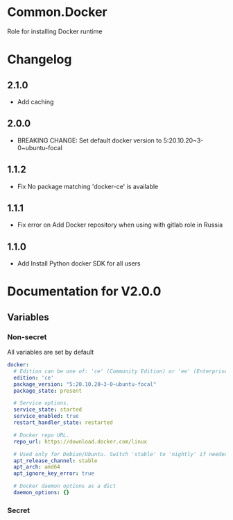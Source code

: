 # Common.Docker

Role for installing Docker runtime

# Changelog

## 2.1.0

- Add caching

## 2.0.0

- BREAKING CHANGE: Set default docker version to 5:20.10.20~3-0~ubuntu-focal

## 1.1.2

- Fix No package matching 'docker-ce' is available

## 1.1.1

- Fix error on Add Docker repository when using with gitlab role in Russia

## 1.1.0

- Add Install Python docker SDK for all users

# Documentation for V2.0.0

## Variables

### Non-secret

All variables are set by default

```yaml
docker:
  # Edition can be one of: 'ce' (Community Edition) or 'ee' (Enterprise Edition).
  edition: 'ce'
  package_version: "5:20.10.20~3-0~ubuntu-focal"
  package_state: present

  # Service options.
  service_state: started
  service_enabled: true
  restart_handler_state: restarted

  # Docker repo URL.
  repo_url: https://download.docker.com/linux

  # Used only for Debian/Ubuntu. Switch 'stable' to 'nightly' if needed.
  apt_release_channel: stable
  apt_arch: amd64  
  apt_ignore_key_error: true

  # Docker daemon options as a dict
  daemon_options: {}
```  

### Secret

```yaml

```